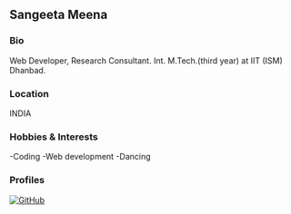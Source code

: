 ## Sangeeta Meena

### Bio
Web Developer, Research Consultant.
Int. M.Tech.(third year) at IIT (ISM) Dhanbad.

### Location
INDIA

### Hobbies & Interests
-Coding
-Web development
-Dancing

### Profiles
[![GitHub][github-img]](https://github.com/sangeetameena580) 
  
<!-- Don't edit the below 2 lines -->
[twitter-img]: https://i.imgur.com/rwYRqn6.png
[github-img]: https://i.imgur.com/9I6NRUm.png
